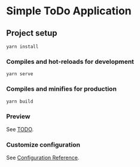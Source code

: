 # Simple ToDo Application

## Project setup
```
yarn install
```

### Compiles and hot-reloads for development
```
yarn serve
```

### Compiles and minifies for production
```
yarn build
```

### Preview
See [TODO](https://todo.mma.trioaquad.com).

### Customize configuration
See [Configuration Reference](https://cli.vuejs.org/config/).
